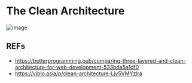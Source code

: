 # The Clean Architecture

 ![image](https://github.com/AdTekDev/SA/assets/18588011/de1dbdd3-d7f4-4068-8cda-6dbb5bdc7927)


## REFs
- https://betterprogramming.pub/comparing-three-layered-and-clean-architecture-for-web-development-533bda5a1df0
- https://viblo.asia/p/clean-architecture-Ljy5VMYzlra
